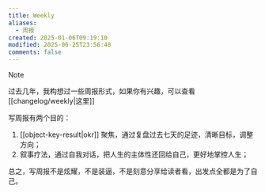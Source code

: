 ```yaml
---
title: Weekly
aliases:
  - 周报
created: 2025-01-06T09:19:10
modified: 2025-06-25T23:56:48
comments: false
---
```


> [!NOTE]
> 过去几年，我构想过一些周报形式，如果你有兴趣，可以查看 [[changelog/weekly|这里]]

写周报有两个目的：

1. [[object-key-result|okr]] 聚焦，通过复盘过去七天的足迹，清晰目标，调整方向；
2. 叙事疗法，通过自我对话，把人生的主体性还回给自己，更好地掌控人生；

总之，写周报不是炫耀，不是装逼，不是刻意分享给读者看，出发点全都是为了自己。
